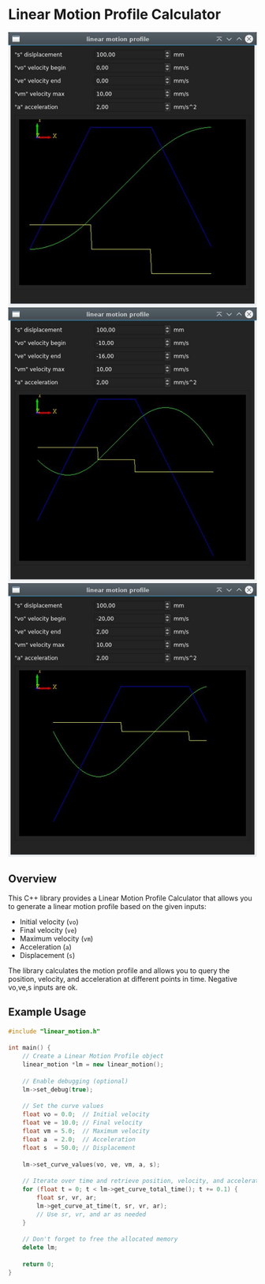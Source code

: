 # Linear Motion Profile Calculator

![Linear Motion Profile](linear_motion_profile_0.jpg)
![Linear Motion Profile](linear_motion_profile_1.jpg)
![Linear Motion Profile](linear_motion_profile_2.jpg)

## Overview

This C++ library provides a Linear Motion Profile Calculator that allows you to generate a linear motion profile based on the given inputs:

- Initial velocity (`vo`)
- Final velocity (`ve`)
- Maximum velocity (`vm`)
- Acceleration (`a`)
- Displacement (`s`)

The library calculates the motion profile and allows you to query the position, velocity, and acceleration at different points in time.
Negative vo,ve,s inputs are ok.

## Example Usage

```cpp
#include "linear_motion.h"

int main() {
    // Create a Linear Motion Profile object
    linear_motion *lm = new linear_motion();

    // Enable debugging (optional)
    lm->set_debug(true);

    // Set the curve values
    float vo = 0.0;  // Initial velocity
    float ve = 10.0; // Final velocity
    float vm = 5.0;  // Maximum velocity
    float a  = 2.0;  // Acceleration
    float s  = 50.0; // Displacement

    lm->set_curve_values(vo, ve, vm, a, s);

    // Iterate over time and retrieve position, velocity, and acceleration
    for (float t = 0; t < lm->get_curve_total_time(); t += 0.1) {
        float sr, vr, ar;
        lm->get_curve_at_time(t, sr, vr, ar);
        // Use sr, vr, and ar as needed
    }

    // Don't forget to free the allocated memory
    delete lm;

    return 0;
}




  



